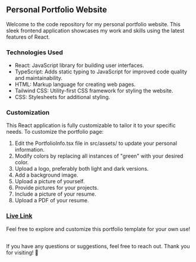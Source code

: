 ## Personal Portfolio Website

Welcome to the code repository for my personal portfolio website. This sleek frontend application showcases my work and skills using the latest features of React.

### Technologies Used
- React: JavaScript library for building user interfaces.
- TypeScript: Adds static typing to JavaScript for improved code quality and maintainability.
- HTML: Markup language for creating web pages.
- Tailwind CSS: Utility-first CSS framework for styling the website.
- CSS: Stylesheets for additional styling.

### Customization
This React application is fully customizable to tailor it to your specific needs. To customize the portfolio page:

1. Edit the PortfolioInfo.tsx file in src/assets/ to update your personal information.
2. Modify colors by replacing all instances of "green" with your desired color.
3. Upload a logo, preferably both light and dark versions.
4. Add a background image.
5. Upload a picture of yourself.
6. Provide pictures for your projects.
7. Include a picture of your resume.
8. Upload a PDF of your resume.

### [Live Link](https://velovicportfolio2.netlify.app/.)

Feel free to explore and customize this portfolio template for your own use!

## 

If you have any questions or suggestions, feel free to reach out. Thank you for visiting! 🚀